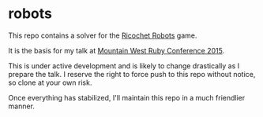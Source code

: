 # robots

This repo contains a solver for the [Ricochet Robots](http://boardgamegeek.com/boardgame/51/ricochet-robots) game.

It is the basis for my talk at [Mountain West Ruby Conference 2015](http://mtnwestrubyconf.org/).

This is under active development and is likely to change drastically as I prepare the talk.
I reserve the right to force push to this repo without notice, so clone at your own risk.

Once everything has stabilized, I'll maintain this repo in a much friendlier manner.

